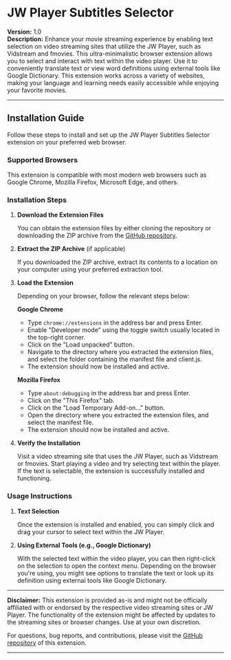 # JW Player Subtitles Selector

**Version:** 1.0  
**Description:** Enhance your movie streaming experience by enabling text selection on video streaming sites that utilize the JW Player, such as Vidstream and fmovies. This ultra-minimalistic browser extension allows you to select and interact with text within the video player. Use it to conveniently translate text or view word definitions using external tools like Google Dictionary. This extension works across a variety of websites, making your language and learning needs easily accessible while enjoying your favorite movies.

---

## Installation Guide

Follow these steps to install and set up the JW Player Subtitles Selector extension on your preferred web browser.

### Supported Browsers

This extension is compatible with most modern web browsers such as Google Chrome, Mozilla Firefox, Microsoft Edge, and others.

### Installation Steps

1. **Download the Extension Files**

   You can obtain the extension files by either cloning the repository or downloading the ZIP archive from the [GitHub repository](https://github.com/JosiasEmanuelCastro/jw-player-subtitles-selector).

2. **Extract the ZIP Archive** (if applicable)

   If you downloaded the ZIP archive, extract its contents to a location on your computer using your preferred extraction tool.

3. **Load the Extension**

   Depending on your browser, follow the relevant steps below:

   **Google Chrome**
   
   - Type `chrome://extensions` in the address bar and press Enter.
   - Enable "Developer mode" using the toggle switch usually located in the top-right corner.
   - Click on the "Load unpacked" button.
   - Navigate to the directory where you extracted the extension files, and select the folder containing the manifest file and client.js.
   - The extension should now be installed and active.

   **Mozilla Firefox**
   
   - Type `about:debugging` in the address bar and press Enter.
   - Click on the "This Firefox" tab.
   - Click on the "Load Temporary Add-on..." button.
   - Open the directory where you extracted the extension files, and select the manifest file.
   - The extension should now be installed and active.

4. **Verify the Installation**

   Visit a video streaming site that uses the JW Player, such as Vidstream or fmovies. Start playing a video and try selecting text within the player. If the text is selectable, the extension is successfully installed and functioning.

### Usage Instructions

1. **Text Selection**

   Once the extension is installed and enabled, you can simply click and drag your cursor to select text within the JW Player.

2. **Using External Tools (e.g., Google Dictionary)**

   With the selected text within the video player, you can then right-click on the selection to open the context menu. Depending on the browser you're using, you might see options to translate the text or look up its definition using external tools like Google Dictionary.

---

**Disclaimer:** This extension is provided as-is and might not be officially affiliated with or endorsed by the respective video streaming sites or JW Player. The functionality of the extension might be affected by updates to the streaming sites or browser changes. Use at your own discretion.

For questions, bug reports, and contributions, please visit the [GitHub repository](https://github.com/JosiasEmanuelCastro/jw-player-subtitles-selector) of this extension.

---

